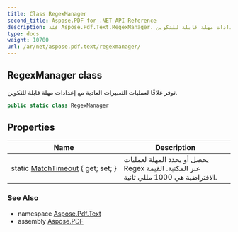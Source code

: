 ```yaml
---
title: Class RegexManager
second_title: Aspose.PDF for .NET API Reference
description: فئة Aspose.Pdf.Text.RegexManager. توفر غلافًا لعمليات التعبيرات العادية مع إعدادات مهلة قابلة للتكوين
type: docs
weight: 10700
url: /ar/net/aspose.pdf.text/regexmanager/
---
```

## RegexManager class

توفر غلافًا لعمليات التعبيرات العادية مع إعدادات مهلة قابلة للتكوين.

```csharp
public static class RegexManager
```

## Properties

| Name | Description |
| --- | --- |
| static [MatchTimeout](../../aspose.pdf.text/regexmanager/matchtimeout/) { get; set; } | يحصل أو يحدد المهلة لعمليات Regex عبر المكتبة. القيمة الافتراضية هي 1000 مللي ثانية. |

### See Also

* namespace [Aspose.Pdf.Text](../../aspose.pdf.text/)
* assembly [Aspose.PDF](../../)
